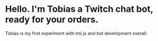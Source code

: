 
# Hello. I'm Tobias a Twitch chat bot, ready for your orders.


Tobias is my first experiment with tmi.js and bot development overall.

